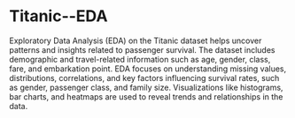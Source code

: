 # Titanic--EDA
Exploratory Data Analysis (EDA) on the Titanic dataset helps uncover patterns and insights related to passenger survival. The dataset includes demographic and travel-related information such as age, gender, class, fare, and embarkation point. EDA focuses on understanding missing values, distributions, correlations, and key factors influencing survival rates, such as gender, passenger class, and family size. Visualizations like histograms, bar charts, and heatmaps are used to reveal trends and relationships in the data.
